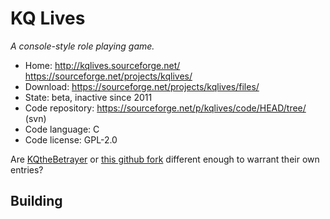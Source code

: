 # KQ Lives

_A console-style role playing game._

- Home: http://kqlives.sourceforge.net/ https://sourceforge.net/projects/kqlives/
- Download: https://sourceforge.net/projects/kqlives/files/
- State: beta, inactive since 2011
- Code repository: https://sourceforge.net/p/kqlives/code/HEAD/tree/ (svn)
- Code language: C
- Code license: GPL-2.0

Are [KQtheBetrayer](https://sourceforge.net/projects/kqthebetrayer/) or [this github fork](https://github.com/grrk-bzzt/kq-fork) different enough to
warrant their own entries?

## Building

